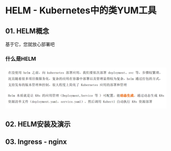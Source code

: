 # HELM - Kubernetes中的类YUM工具

## 01. HELM概念

基于它，您就放心部署吧


### 什么是HELM


![206](./img/img_206.png)





## 02. HELM安装及演示

## 03. Ingress - nginx


